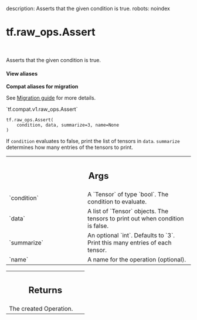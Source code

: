description: Asserts that the given condition is true.
robots: noindex

# tf.raw_ops.Assert

<!-- Insert buttons and diff -->

<table class="tfo-notebook-buttons tfo-api nocontent" align="left">

</table>



Asserts that the given condition is true.

<section class="expandable">
  <h4 class="showalways">View aliases</h4>
  <p>
<b>Compat aliases for migration</b>
<p>See
<a href="https://www.tensorflow.org/guide/migrate">Migration guide</a> for
more details.</p>
<p>`tf.compat.v1.raw_ops.Assert`</p>
</p>
</section>

<pre class="devsite-click-to-copy prettyprint lang-py tfo-signature-link">
<code>tf.raw_ops.Assert(
    condition, data, summarize=3, name=None
)
</code></pre>



<!-- Placeholder for "Used in" -->

If `condition` evaluates to false, print the list of tensors in `data`.
`summarize` determines how many entries of the tensors to print.

<!-- Tabular view -->
 <table class="responsive fixed orange">
<colgroup><col width="214px"><col></colgroup>
<tr><th colspan="2"><h2 class="add-link">Args</h2></th></tr>

<tr>
<td>
`condition`
</td>
<td>
A `Tensor` of type `bool`. The condition to evaluate.
</td>
</tr><tr>
<td>
`data`
</td>
<td>
A list of `Tensor` objects.
The tensors to print out when condition is false.
</td>
</tr><tr>
<td>
`summarize`
</td>
<td>
An optional `int`. Defaults to `3`.
Print this many entries of each tensor.
</td>
</tr><tr>
<td>
`name`
</td>
<td>
A name for the operation (optional).
</td>
</tr>
</table>



<!-- Tabular view -->
 <table class="responsive fixed orange">
<colgroup><col width="214px"><col></colgroup>
<tr><th colspan="2"><h2 class="add-link">Returns</h2></th></tr>
<tr class="alt">
<td colspan="2">
The created Operation.
</td>
</tr>

</table>

